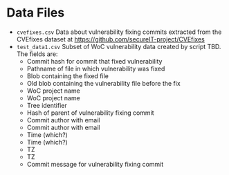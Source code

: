 # Data Files

  - `cvefixes.csv` Data about vulnerability fixing commits extracted from the CVEfixes dataset at https://github.com/secureIT-project/CVEfixes
  - `test_data1.csv` Subset of WoC vulnerability data created by script TBD. The fields are:
    - Commit hash for commit that fixed vulnerability
    - Pathname of file in which vulnerability was fixed
    - Blob containing the fixed file
    - Old blob containing the vulnerability file before the fix
    - WoC project name
    - WoC project name
    - Tree identifier
    - Hash of parent of vulnerability fixing commit
    - Commit author with email
    - Commit author with email
    - Time (which?)
    - Time (which?)
    - TZ
    - TZ
    - Commit message for vulnerability fixing commit
